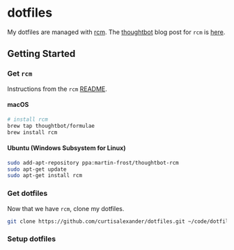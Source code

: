 # dotfiles

My dotfiles are managed with [rcm](https://github.com/thoughtbot/rcm).  The [thoughtbot](https://thoughtbot.com/) blog post for `rcm` is [here](https://robots.thoughtbot.com/rcm-for-rc-files-in-dotfiles-repos).


## Getting Started

### Get `rcm`

Instructions from the `rcm` [README](https://github.com/thoughtbot/rcm).

#### macOS

```sh
# install rcm
brew tap thoughtbot/formulae
brew install rcm
```

#### Ubuntu (Windows Subsystem for Linux)

```sh
sudo add-apt-repository ppa:martin-frost/thoughtbot-rcm
sudo apt-get update
sudo apt-get install rcm
```

### Get dotfiles

Now that we have `rcm`, clone my dotfiles.

```sh
git clone https://github.com/curtisalexander/dotfiles.git ~/code/dotfiles
```

### Setup dotfiles

<placeholder>
